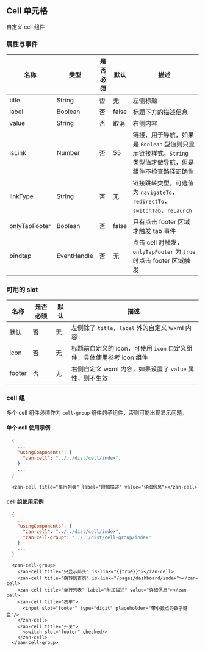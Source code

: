 ## Cell 单元格

自定义 cell 组件

### 属性与事件

| 名称          | 类型        | 是否必须 | 默认  | 描述                                                                                                     |
| ------------- | ----------- | -------- | ----- | -------------------------------------------------------------------------------------------------------- |
| title         | String      | 否       | 无    | 左侧标题                                                                                                 |
| label         | Boolean     | 否       | false | 标题下方的描述信息                                                                                       |
| value         | String      | 否       | 取消  | 右侧内容                                                                                                 |
| isLink        | Number      | 否       | 55    | 链接，用于导航，如果是 `Boolean` 型值则只显示链接样式，`String` 类型值才做导航，但是组件不检查路径正确性 |
| linkType      | String      | 否       | 无    | 链接跳转类型，可选值为 `navigateTo`，`redirectTo`，`switchTab`，`reLaunch`                               |
| onlyTapFooter | Boolean     | 否       | false | 只有点击 footer 区域才触发 tab 事件                                                                      |
| bindtap       | EventHandle | 否       | 无    | 点击 cell 时触发，`onlyTapFooter` 为 `true` 时点击 footer 区域触发                                       |

### 可用的 slot

| 名称          | 是否必须    | 默认 | 描述                                                                  |
| ------------- | ----------- | ---- | --------------------------------------------------------------------- |
| 默认            | 否          | 无   | 左侧除了 `title`，`label` 外的自定义 wxml 内容                              |
| icon          | 否          | 无   | 标题前自定义的 icon，可使用 `icon` 自定义组件，具体使用参考 icon 组件 |
| footer          | 否          | 无   | 右侧自定义 wxml 内容，如果设置了 `value` 属性，则不生效 |

### cell 组

多个 cell 组件必须作为 `cell-group` 组件的子组件，否则可能出现显示问题。

#### 单个 cell 使用示例
~~~json
  {
    ...
    "usingComponents": {
      "zan-cell": "../../dist/cell/index",
    }
    ...
  }
~~~

~~~wxml
  <zan-cell title="单行列表" label="附加描述" value="详细信息"></zan-cell>
~~~

#### cell 组使用示例
```json
  {
    ...
    "usingComponents": {
      "zan-cell": "../../dist/cell/index",
      "zan-cell-group": "../../dist/cell-group/index"
    }
    ...
  }
```

```wxml
  <zan-cell-group>
    <zan-cell title="只显示箭头" is-link="{{true}}"></zan-cell>
    <zan-cell title="跳转到首页" is-link="/pages/dashboard/index"></zan-cell>
    <zan-cell title="单行列表" label="附加描述" value="详细信息"></zan-cell>
    <zan-cell title="表单">
      <input slot="footer" type="digit" placeholder="带小数点的数字键盘"/>
    </zan-cell>
    <zan-cell title="开关">
      <switch slot="footer" checked/>
    </zan-cell>
  </zan-cell-group>
```
